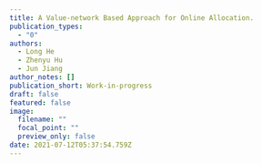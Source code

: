 ```yaml
---
title: A Value-network Based Approach for Online Allocation.
publication_types:
  - "0"
authors:
  - Long He
  - Zhenyu Hu
  - Jun Jiang
author_notes: []
publication_short: Work-in-progress
draft: false
featured: false
image:
  filename: ""
  focal_point: ""
  preview_only: false
date: 2021-07-12T05:37:54.759Z
---
```

